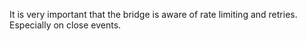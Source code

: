 It is very important that the bridge is aware of rate limiting and retries. Especially on close events.
